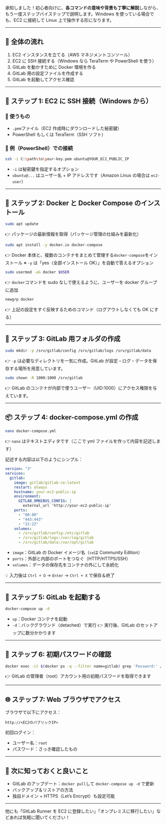 承知しました！初心者向けに、**各コマンドの意味や背景も丁寧に解説**しながら、もう一度ステップバイステップで説明します。Windows を使っている場合でも、EC2 に接続して Linux 上で操作する形になります。

---

## 🧭 全体の流れ

1. EC2 インスタンスを立てる（AWS マネジメントコンソール）
2. EC2 に SSH 接続する（Windows なら TeraTerm や PowerShell を使う）
3. GitLab を動かすために Docker 環境を作る
4. GitLab 用の設定ファイルを作成する
5. GitLab を起動してアクセス確認

---

## 🔐 ステップ 1: EC2 に SSH 接続（Windows から）

### 🔸 使うもの

- `.pem`ファイル（EC2 作成時にダウンロードした秘密鍵）
- PowerShell もしくは TeraTerm（SSH ソフト）

### 🔸 例（PowerShell）での接続

```bash
ssh -i C:\path\to\your-key.pem ubuntu@YOUR_EC2_PUBLIC_IP
```

- `-i` は秘密鍵を指定するオプション
- `ubuntu@...` はユーザー名 + IP アドレスです（Amazon Linux の場合は `ec2-user`）

---

## 🐳 ステップ 2: Docker と Docker Compose のインストール

```bash
sudo apt update
```

👉 パッケージの最新情報を取得（パッケージ管理の仕組みを最新化）

```bash
sudo apt install -y docker.io docker-compose
```

👉 Docker 本体と、複数のコンテナをまとめて管理する`docker-compose`をインストール
※ `-y` は「yes（全部インストール OK）」を自動で答えるオプション

```bash
sudo usermod -aG docker $USER
```

👉 `docker`コマンドを sudo なしで使えるように、ユーザーを docker グループに追加

```bash
newgrp docker
```

👉 上記の設定をすぐ反映するためのコマンド（ログアウトしなくても OK にする）

---

## 📁 ステップ 3: GitLab 用フォルダの作成

```bash
sudo mkdir -p /srv/gitlab/config /srv/gitlab/logs /srv/gitlab/data
```

👉 `-p` は必要なディレクトリを一気に作成。GitLab が設定・ログ・データを保存する場所を用意しています。

```bash
sudo chown -R 1000:1000 /srv/gitlab
```

👉 GitLab のコンテナが内部で使うユーザー（UID:1000）にアクセス権限を与えています。

---

## 📦 ステップ 4: docker-compose.yml の作成

```bash
nano docker-compose.yml
```

👉 `nano` はテキストエディタです（ここで yml ファイルを作って内容を記述します）

記述する内容は以下のようにシンプル：

```yaml
version: "3"
services:
  gitlab:
    image: gitlab/gitlab-ce:latest
    restart: always
    hostname: your-ec2-public-ip
    environment:
      GITLAB_OMNIBUS_CONFIG: |
        external_url 'http://your-ec2-public-ip'
    ports:
      - "80:80"
      - "443:443"
      - "22:22"
    volumes:
      - /srv/gitlab/config:/etc/gitlab
      - /srv/gitlab/logs:/var/log/gitlab
      - /srv/gitlab/data:/var/opt/gitlab
```

- `image`：GitLab の Docker イメージ名（`ce`は Community Edition）
- `ports`：外部と内部のポートをつなぐ（HTTP/HTTPS/SSH）
- `volumes`：データの保存先をコンテナの外にして永続化

💡 入力後は `Ctrl + O` → `Enter` → `Ctrl + X` で保存＆終了

---

## 🚀 ステップ 5: GitLab を起動する

```bash
docker-compose up -d
```

- `up`：Docker コンテナを起動
- `-d`：バックグラウンド（detached）で実行
  👉 実行後、GitLab のセットアップに数分かかります

---

## 🔑 ステップ 6: 初期パスワードの確認

```bash
docker exec -it $(docker ps -q --filter name=gitlab) grep 'Password:' /etc/gitlab/initial_root_password
```

👉 GitLab の管理者（root）アカウント用の初期パスワードを取得できます

---

## 🌐 ステップ 7: Web ブラウザでアクセス

ブラウザで以下にアクセス：

```
http://<EC2のパブリックIP>
```

初回ログイン：

- ユーザー名：`root`
- パスワード：さっき確認したもの

---

## 🔁 次に知っておくと良いこと

- GitLab のアップデート：`docker pull`して `docker-compose up -d` で更新
- バックアップ＆リストアの方法
- 独自ドメイン + HTTPS（Let’s Encrypt）も設定可能

---

他にも「GitLab Runner を EC2 に登録したい」「オンプレミスに移行したい」などあれば気軽に聞いてください！
